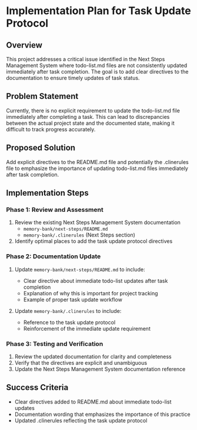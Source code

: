 # Implementation Plan for Task Update Protocol

## Overview
This project addresses a critical issue identified in the Next Steps Management System where todo-list.md files are not consistently updated immediately after task completion. The goal is to add clear directives to the documentation to ensure timely updates of task status.

## Problem Statement
Currently, there is no explicit requirement to update the todo-list.md file immediately after completing a task. This can lead to discrepancies between the actual project state and the documented state, making it difficult to track progress accurately.

## Proposed Solution
Add explicit directives to the README.md file and potentially the .clinerules file to emphasize the importance of updating todo-list.md files immediately after task completion.

## Implementation Steps

### Phase 1: Review and Assessment
1. Review the existing Next Steps Management System documentation
   - `memory-bank/next-steps/README.md`
   - `memory-bank/.clinerules` (Next Steps section)
2. Identify optimal places to add the task update protocol directives

### Phase 2: Documentation Update
1. Update `memory-bank/next-steps/README.md` to include:
   - Clear directive about immediate todo-list updates after task completion
   - Explanation of why this is important for project tracking
   - Example of proper task update workflow

2. Update `memory-bank/.clinerules` to include:
   - Reference to the task update protocol
   - Reinforcement of the immediate update requirement

### Phase 3: Testing and Verification
1. Review the updated documentation for clarity and completeness
2. Verify that the directives are explicit and unambiguous
3. Update the Next Steps Management System documentation reference

## Success Criteria
- Clear directives added to README.md about immediate todo-list updates
- Documentation wording that emphasizes the importance of this practice
- Updated .clinerules reflecting the task update protocol
